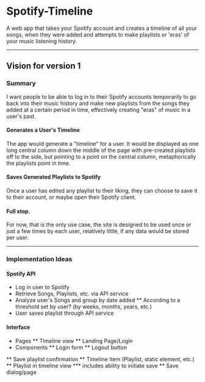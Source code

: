 # Spotify-Timeline
A web app that takes your Spotify account and creates a timeline of all your songs, when they were added and attempts to make playlists or 'eras' of your music listening history.

------

## Vision for version 1

### Summary
I want people to be able to log in to their Spotify accounts temporarily to go back
into their music history and make new playlists from the songs they added at a certain
period in time, effectively creating "eras" of music in a user's past.

#### Generates a User's Timeline
The app would generate a "timeline" for a user. It would be displayed as one long
central column down the middle of the page with pre-created playlists off to the side,
but pointing to a point on the central column, metaphorically the playlists point in
time.

#### Saves Generated Playlists to Spotify
Once a user has edited any playlist to their liking, they can choose to save it to their
account, or maybe open their Spotify client.

#### Full stop.
For now, that is the only use case, the site is designed to be used once or just a few
times by each user, relatively little, if any data would be stored per user.


---

### Implementation Ideas

#### Spotify API
* Log in user to Spotify
* Retrieve Songs, Playlists, etc. via API service
* Analyze user's Songs and group by date added
** According to a threshold set by user? (by weeks, months, years, etc.)
* User saves playlist through API service

#### Interface
* Pages
** Timeline view
** Landing Page/Login
* Components
** Login form
** Logout button

** Save playlist confirmation
** Timeline Item (Playlist, static element, etc.)
** Playlist in timeline view
*** includes ability to initiate save
** Save dialog/page
